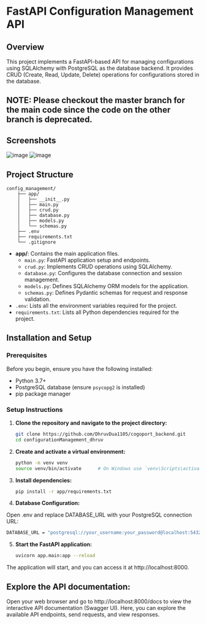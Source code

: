 # FastAPI Configuration Management API

## Overview

This project implements a FastAPI-based API for managing configurations using SQLAlchemy with PostgreSQL as the database backend. It provides CRUD (Create, Read, Update, Delete) operations for configurations stored in the database.

## NOTE: Please checkout the master branch for the main code since the code on the other branch is deprecated.

## Screenshots

![image](https://github.com/DhruvDua1105/cogoport_backend/assets/86777191/e54ca903-f78f-4a2f-97db-7efe80b09bf9)
![image](https://github.com/DhruvDua1105/cogoport_backend/assets/86777191/60ab6cbf-1edf-4997-b21e-1515cca32f91)



## Project Structure

```plaintext
config_management/
    ├── app/
    │   ├── __init__.py
    │   ├── main.py
    │   ├── crud.py
    │   ├── database.py
    │   ├── models.py
    │   └── schemas.py
    ├── .env
    ├── requirements.txt
    └── .gitignore
```

- **app/**: Contains the main application files.
  - `main.py`: FastAPI application setup and endpoints.
  - `crud.py`: Implements CRUD operations using SQLAlchemy.
  - `database.py`: Configures the database connection and session management.
  - `models.py`: Defines SQLAlchemy ORM models for the application.
  - `schemas.py`: Defines Pydantic schemas for request and response validation.
- `.env`: Lists all the environment variables required for the project.
- `requirements.txt`: Lists all Python dependencies required for the project.

## Installation and Setup

### Prerequisites

Before you begin, ensure you have the following installed:

- Python 3.7+
- PostgreSQL database (ensure `psycopg2` is installed)
- pip package manager

### Setup Instructions

1. **Clone the repository and navigate to the project directory:**

   ```bash
   git clone https://github.com/DhruvDua1105/cogoport_backend.git
   cd configurationManagement_dhruv
   ```
2. **Create and activate a virtual environment:**

   ```bash
   python -m venv venv
   source venv/bin/activate      # On Windows use `venv\Scripts\activate`
   ```
3. **Install dependencies:**

   ```bash
   pip install -r app/requirements.txt
   ```
   
4. **Database Configuration:**

Open .env and replace DATABASE_URL with your PostgreSQL connection URL:

   ```bash
   DATABASE_URL = "postgresql://your_username:your_password@localhost:5432/your_database_name"
   ```
5. **Start the FastAPI application:**

   ```bash
   uvicorn app.main:app --reload
   ```
The application will start, and you can access it at http://localhost:8000.

## Explore the API documentation:

Open your web browser and go to http://localhost:8000/docs to view the interactive API documentation (Swagger UI). Here, you can explore the available API endpoints, send requests, and view responses.

